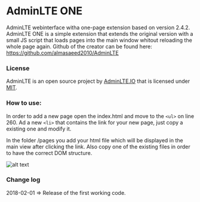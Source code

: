 # AdminLTE ONE
AdminLTE webinterface witha one-page extension based on version 2.4.2.
AdminLTE ONE is a simple extension that extends the original version with a small JS script that loads pages into the main window whitout reloading the whole page again.
Github of the creator can be found here: https://github.com/almasaeed2010/AdminLTE



### License
AdminLTE is an open source project by [AdminLTE.IO](https://adminlte.io) that is licensed under [MIT](http://opensource.org/licenses/MIT). 



### How to use:
In order to add a new page open the index.html and move to the `<ul>` on line 260.
Ad a new `<li>` that contains the link for your new page, just copy a existing one and modify it.
  
In the folder /pages you add your html file which will be displayed in the main view after clicking the link.
Also copy one of the existing files in order to have the correct DOM structure.




![alt text](https://i.imgur.com/jrF5SHk.gif "AdminLTE ONE")



### Change log
2018-02-01 =>  Release of the first working code.


